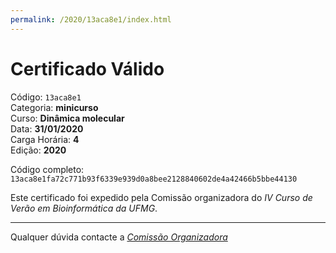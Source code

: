 ```yaml
---
permalink: /2020/13aca8e1/index.html
---
```


# Certificado Válido

Código: `13aca8e1`<br>
Categoria: **minicurso**<br>
Curso: **Dinâmica molecular**<br>
Data: **31/01/2020**<br>
Carga Horária: **4**<br>
Edição: **2020**<br>


Código completo: `13aca8e1fa72c771b93f6339e939d0a8bee2128840602de4a42466b5bbe44130`


Este certificado foi expedido pela Comissão organizadora do *IV Curso de Verão em Bioinformática da UFMG*.

----

Qualquer dúvida contacte a [_Comissão Organizadora_](<mailto:cursobioinfoufmg@gmail.com$subject=[Certificados]>)

